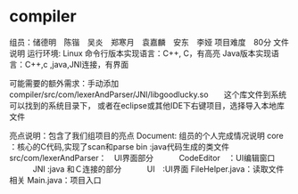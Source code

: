 # compiler
组员：储德明　陈锴　吴炎　郑寒月　袁嘉麟　安东　李娅
项目难度　80分
文件说明
运行环境: Linux
命令行版本实现语言：C++, C，有高亮
Java版本实现语言：C++,c ,java,JNI连接，有界面

可能需要的额外需求：手动添加compiler/src/com/lexerAndParser/JNI/libgoodlucky.so　　这个库文件到系统可以找到的系统目录下，
或者在eclipse或其他IDE下右键项目，选择导入本地库文件

亮点说明：包含了我们组项目的亮点
Document: 组员的个人完成情况说明
core ：核心的C代码,实现了scan和parse
bin :java代码生成的类文件
src/com/lexerAndParser：　UI界面部分
　　　CodeEditor　：UI编辑窗口
　　　JNI :java 和Ｃ连接的部分
　　　UI　:UI界面
      FileHelper.java：读取文件相关
      Main.java：项目入口
